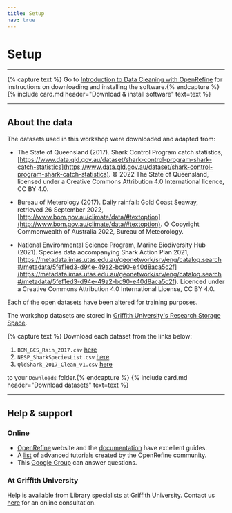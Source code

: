```yaml
---
title: Setup
nav: true
---
```

# Setup

-----
{% capture text %}
Go to [Introduction to Data Cleaning with OpenRefine](https://griffithunilibrary.github.io/data-cleaning-intro/content/0-setup.html) for instructions on downloading and installing the software.{% endcapture %}
{% include card.md header="Download & install software" text=text %}

-----

## About the data

The datasets used in this workshop were downloaded and adapted from:

- The State of Queensland (2017). Shark Control Program catch statistics, [https://www.data.qld.gov.au/dataset/shark-control-program-shark-catch-statistics](https://www.data.qld.gov.au/dataset/shark-control-program-shark-catch-statistics). © 2022 The State of Queensland, licensed under a Creative Commons Attribution 4.0 International licence, CC BY 4.0.

- Bureau of Meterology (2017). Daily rainfall: Gold Coast Seaway, retrieved 26 September 2022, [http://www.bom.gov.au/climate/data/#textoption](http://www.bom.gov.au/climate/data/#textoption). © Copyright Commonwealth of Australia 2022, Bureau of Meteorology.

- National Environmental Science Program, Marine Biodiversity Hub (2021). Species data accompanying Shark Action Plan 2021, [https://metadata.imas.utas.edu.au/geonetwork/srv/eng/catalog.search#/metadata/5fef1ed3-d94e-49a2-bc90-e40d8aca5c2f](<https://metadata.imas.utas.edu.au/geonetwork/srv/eng/catalog.search#/metadata/5fef1ed3-d94e-49a2-bc90-e40d8aca5c2f>). Licenced under a Creative Commons Attribution 4.0 International License, CC BY 4.0. 

Each of the open datasets have been altered for training purposes.

The workshop datasets are stored in [Griffith University's Research Storage Space](https://research-storage.griffith.edu.au/).  

{% capture text %}
Download each dataset from the links below:

1. `BOM_GCS_Rain_2017.csv` [here](https://research-storage.griffith.edu.au/owncloud/index.php/s/uuEQqoFBgzU4jOK)
2. `NESP_SharkSpeciesList.csv` [here](https://research-storage.griffith.edu.au/owncloud/index.php/s/4BWEnqeqTNlNIqp)
3. `QldShark_2017_Clean_v1.csv` [here](https://research-storage.griffith.edu.au/owncloud/index.php/s/V1KXF6m8E0y1r09)

to your `Downloads` folder.{% endcapture %}
{% include card.md header="Download datasets" text=text %}

-----

## Help & support

### Online

- [OpenRefine](http://openrefine.org) website and the [documentation](http://openrefine.org/documentation.html) have excellent guides.
- A [list](https://github.com/OpenRefine/OpenRefine/wiki/External-Resources) of advanced tutorials created by the OpenRefine community.
- This [Google Group](https://groups.google.com/forum/#!forum/openrefine) can answer questions.

### At Griffith University

Help is available from Library specialists at Griffith University.  Contact us [here](https://intranet.secure.griffith.edu.au/library/forms/help) for an online consultation.
